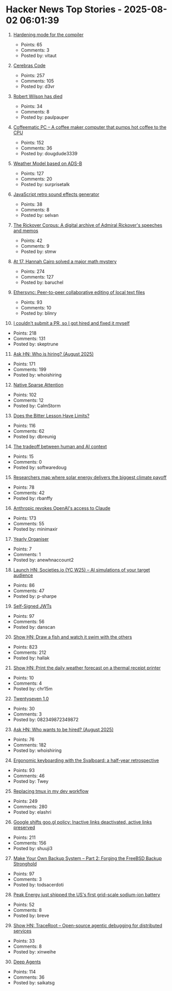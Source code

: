 # Hacker News Top Stories - 2025-08-02 06:01:39

1. [Hardening mode for the compiler](https://discourse.llvm.org/t/rfc-hardening-mode-for-the-compiler/87660)
   - Points: 65
   - Comments: 3
   - Posted by: vitaut

2. [Cerebras Code](https://www.cerebras.ai/blog/introducing-cerebras-code)
   - Points: 257
   - Comments: 105
   - Posted by: d3vr

3. [Robert Wilson has died](https://www.theartnewspaper.com/2025/08/01/robert-wilson-playwright-director-artist-obituary)
   - Points: 34
   - Comments: 8
   - Posted by: paulpauper

4. [Coffeematic PC – A coffee maker computer that pumps hot coffee to the CPU](https://www.dougmacdowell.com/coffeematic-pc.html)
   - Points: 152
   - Comments: 36
   - Posted by: dougdude3339

5. [Weather Model based on ADS-B](https://obrhubr.org/adsb-weather-model)
   - Points: 127
   - Comments: 20
   - Posted by: surprisetalk

6. [JavaScript retro sound effects generator](https://github.grumdrig.com/jsfxr/)
   - Points: 38
   - Comments: 8
   - Posted by: selvan

7. [The Rickover Corpus: A digital archive of Admiral Rickover's speeches and memos](https://rickovercorpus.org/)
   - Points: 42
   - Comments: 9
   - Posted by: stmw

8. [At 17, Hannah Cairo solved a major math mystery](https://www.quantamagazine.org/at-17-hannah-cairo-solved-a-major-math-mystery-20250801/)
   - Points: 274
   - Comments: 127
   - Posted by: baruchel

9. [Ethersync: Peer-to-peer collaborative editing of local text files](https://github.com/ethersync/ethersync)
   - Points: 93
   - Comments: 10
   - Posted by: blinry

10. [I couldn't submit a PR, so I got hired and fixed it myself](https://www.skeptrune.com/posts/doing-the-little-things/)
   - Points: 218
   - Comments: 131
   - Posted by: skeptrune

11. [Ask HN: Who is hiring? (August 2025)](undefined)
   - Points: 171
   - Comments: 199
   - Posted by: whoishiring

12. [Native Sparse Attention](https://aclanthology.org/2025.acl-long.1126/)
   - Points: 102
   - Comments: 12
   - Posted by: CalmStorm

13. [Does the Bitter Lesson Have Limits?](https://www.dbreunig.com/2025/08/01/does-the-bitter-lesson-have-limits.html)
   - Points: 116
   - Comments: 62
   - Posted by: dbreunig

14. [The tradeoff between human and AI context](https://softwaredoug.com/blog/2025/07/30/layers-of-ai-coding)
   - Points: 15
   - Comments: 0
   - Posted by: softwaredoug

15. [Researchers map where solar energy delivers the biggest climate payoff](https://www.rutgers.edu/news/researchers-map-where-solar-energy-delivers-biggest-climate-payoff)
   - Points: 78
   - Comments: 42
   - Posted by: rbanffy

16. [Anthropic revokes OpenAI's access to Claude](https://www.wired.com/story/anthropic-revokes-openais-access-to-claude/)
   - Points: 173
   - Comments: 55
   - Posted by: minimaxir

17. [Yearly Organiser](https://neatnik.net/calendar/)
   - Points: 7
   - Comments: 1
   - Posted by: anewhnaccount2

18. [Launch HN: Societies.io (YC W25) – AI simulations of your target audience](undefined)
   - Points: 86
   - Comments: 47
   - Posted by: p-sharpe

19. [Self-Signed JWTs](https://www.selfref.com/self-signed-jwts)
   - Points: 97
   - Comments: 56
   - Posted by: danscan

20. [Show HN: Draw a fish and watch it swim with the others](https://drawafish.com)
   - Points: 823
   - Comments: 212
   - Posted by: hallak

21. [Show HN: Print the daily weather forecast on a thermal receipt printer](https://github.com/chr15m/print-weather)
   - Points: 10
   - Comments: 4
   - Posted by: chr15m

22. [Twentyseven 1.0](https://blog.poisson.chat/posts/2025-08-01-twentyseven.html)
   - Points: 30
   - Comments: 3
   - Posted by: 082349872349872

23. [Ask HN: Who wants to be hired? (August 2025)](undefined)
   - Points: 76
   - Comments: 182
   - Posted by: whoishiring

24. [Ergonomic keyboarding with the Svalboard: a half-year retrospective](https://twey.io/hci/svalboard/)
   - Points: 93
   - Comments: 46
   - Posted by: Twey

25. [Replacing tmux in my dev workflow](https://bower.sh/you-might-not-need-tmux)
   - Points: 249
   - Comments: 280
   - Posted by: elashri

26. [Google shifts goo.gl policy: Inactive links deactivated, active links preserved](https://blog.google/technology/developers/googl-link-shortening-update/)
   - Points: 211
   - Comments: 156
   - Posted by: shuuji3

27. [Make Your Own Backup System – Part 2: Forging the FreeBSD Backup Stronghold](https://it-notes.dragas.net/2025/07/29/make-your-own-backup-system-part-2-forging-the-freebsd-backup-stronghold/)
   - Points: 97
   - Comments: 3
   - Posted by: todsacerdoti

28. [Peak Energy just shipped the US's first grid-scale sodium-ion battery](https://electrek.co/2025/07/30/peak-energy-us-first-grid-scale-sodium-ion-battery/)
   - Points: 52
   - Comments: 8
   - Posted by: breve

29. [Show HN: TraceRoot – Open-source agentic debugging for distributed services](https://github.com/traceroot-ai/traceroot)
   - Points: 33
   - Comments: 8
   - Posted by: xinweihe

30. [Deep Agents](https://blog.langchain.com/deep-agents/)
   - Points: 114
   - Comments: 36
   - Posted by: saikatsg

